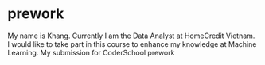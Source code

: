 # prework
My name is Khang. Currently I am the Data Analyst at HomeCredit Vietnam.
I would like to take part in this course to enhance my knowledge at Machine Learning.
My submission for CoderSchool prework
